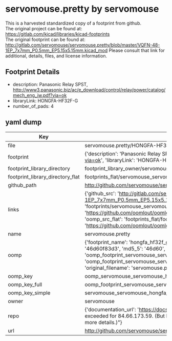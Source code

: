 # servomouse.pretty by servomouse  
This is a harvested standardized copy of a footprint from github.  
The original project can be found at:  
https://gitlab.com/kicad/libraries/kicad-footprints  
The original footprint can be found at:
http://gitlab.com/servomouse/servomouse.pretty/blob/master/VQFN-48-1EP_7x7mm_P0.5mm_EP5.15x5.15mm.kicad_mod
Please consult that link for additional, details, files, and license information.  
## Footprint Details
* description: Panasonic Relay SPST, http://www3.panasonic.biz/ac/e_download/control/relay/power/catalog/mech_eng_jw.pdf?via=ok  
* libraryLink: HONGFA-HF32F-G  
* number_of_pads: 4  
## yaml dump  
| Key | Value |  
| --- | --- |  
| file | servomouse.pretty/HONGFA-HF32F-G.kicad_mod |  
| footprint | {'description': 'Panasonic Relay SPST, http://www3.panasonic.biz/ac/e_download/control/relay/power/catalog/mech_eng_jw.pdf?via=ok', 'libraryLink': 'HONGFA-HF32F-G', 'number_of_pads': 4} |  
| footprint_library_directory | footprint_library_owner/servomouse_servomouse.pretty |  
| footprint_library_directory_flat | footprints_flat/servomouse_servomouse_hongfa_hf32f_g/working |  
| github_path | http://github.com/servomouse/servomouse.pretty/blob/master/HONGFA-HF32F-G.kicad_mod |  
| links | {'github_src': 'http://gitlab.com/servomouse/servomouse.pretty/blob/master/VQFN-48-1EP_7x7mm_P0.5mm_EP5.15x5.15mm.kicad_mod', 'github_src_repo': 'https://gitlab.com/kicad/libraries/kicad-footprints', 'oomp_bot': 'footprints/servomouse_servomouse_hongfa_hf32f_g/working', 'oomp_bot_github': 'https://github.com/oomlout/oomlout_oomp_footprint_bot/tree/main/footprints/servomouse_servomouse_hongfa_hf32f_g/working', 'oomp_src_flat': 'footprints_flat/footprints_flat/servomouse_servomouse_hongfa_hf32f_g/working', 'oomp_src_flat_github': 'https://github.com/oomlout/oomlout_oomp_footprint_src/tree/main/footprints_flat/servomouse_servomouse_hongfa_hf32f_g/working'} |  
| name | servomouse.pretty |  
| oomp | {'footprint_name': 'hongfa_hf32f_g', 'library_name': 'servomouse', 'md5': '46d60f83d394bfb251f9c1b6a8396422', 'md5_10': '46d60f83d3', 'md5_5': '46d60', 'md5_6': '46d60f', 'oomp_key': 'oomp_servomouse_servomouse_hongfa_hf32f_g', 'oomp_key_extra': 'oomp_footprint_servomouse_servomouse_hongfa_hf32f_g', 'oomp_key_full': 'oomp_footprint_servomouse_servomouse_hongfa_hf32f_g_46d60f', 'oomp_key_simple': 'servomouse_servomouse_hongfa_hf32f_g', 'original_filename': 'servomouse.pretty/HONGFA-HF32F-G.kicad_mod', 'owner_name': 'servomouse'} |  
| oomp_key | oomp_servomouse_servomouse_hongfa_hf32f_g |  
| oomp_key_full | oomp_footprint_servomouse_servomouse_hongfa_hf32f_g |  
| oomp_key_simple | servomouse_servomouse_hongfa_hf32f_g |  
| owner | servomouse |  
| repo | {'documentation_url': 'https://docs.github.com/rest/overview/resources-in-the-rest-api#rate-limiting', 'message': "API rate limit exceeded for 84.66.173.59. (But here's the good news: Authenticated requests get a higher rate limit. Check out the documentation for more details.)"} |  
| url | http://github.com/servomouse/servomouse.pretty |  

